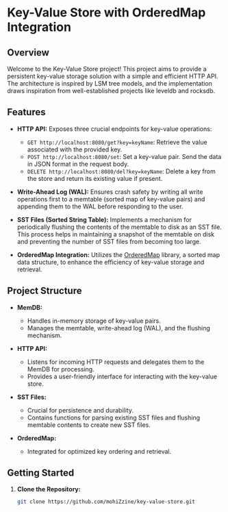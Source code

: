 # Key-Value Store with OrderedMap Integration

## Overview

Welcome to the Key-Value Store project! This project aims to provide a persistent key-value storage solution with a simple and efficient HTTP API. The architecture is inspired by LSM tree models, and the implementation draws inspiration from well-established projects like leveldb and rocksdb.

## Features

- **HTTP API:** Exposes three crucial endpoints for key-value operations:
  - `GET http://localhost:8080/get?key=keyName`: Retrieve the value associated with the provided key.
  - `POST http://localhost:8080/set`: Set a key-value pair. Send the data in JSON format in the request body.
  - `DELETE http://localhost:8080/del?key=keyName`: Delete a key from the store and return its existing value if present.

- **Write-Ahead Log (WAL):** Ensures crash safety by writing all write operations first to a memtable (sorted map of key-value pairs) and appending them to the WAL before responding to the user.

- **SST Files (Sorted String Table):** Implements a mechanism for periodically flushing the contents of the memtable to disk as an SST file. This process helps in maintaining a snapshot of the memtable on disk and preventing the number of SST files from becoming too large.

- **OrderedMap Integration:** Utilizes the [OrderedMap](https://github.com/example/orderedmap) library, a sorted map data structure, to enhance the efficiency of key-value storage and retrieval.

## Project Structure

- **MemDB:**
  - Handles in-memory storage of key-value pairs.
  - Manages the memtable, write-ahead log (WAL), and the flushing mechanism.

- **HTTP API:**
  - Listens for incoming HTTP requests and delegates them to the MemDB for processing.
  - Provides a user-friendly interface for interacting with the key-value store.

- **SST Files:**
  - Crucial for persistence and durability.
  - Contains functions for parsing existing SST files and flushing memtable contents to create new SST files.

- **OrderedMap:**
  - Integrated for optimized key ordering and retrieval.

## Getting Started

1. **Clone the Repository:**

   ```bash
   git clone https://github.com/mohiZzine/key-value-store.git
  ```